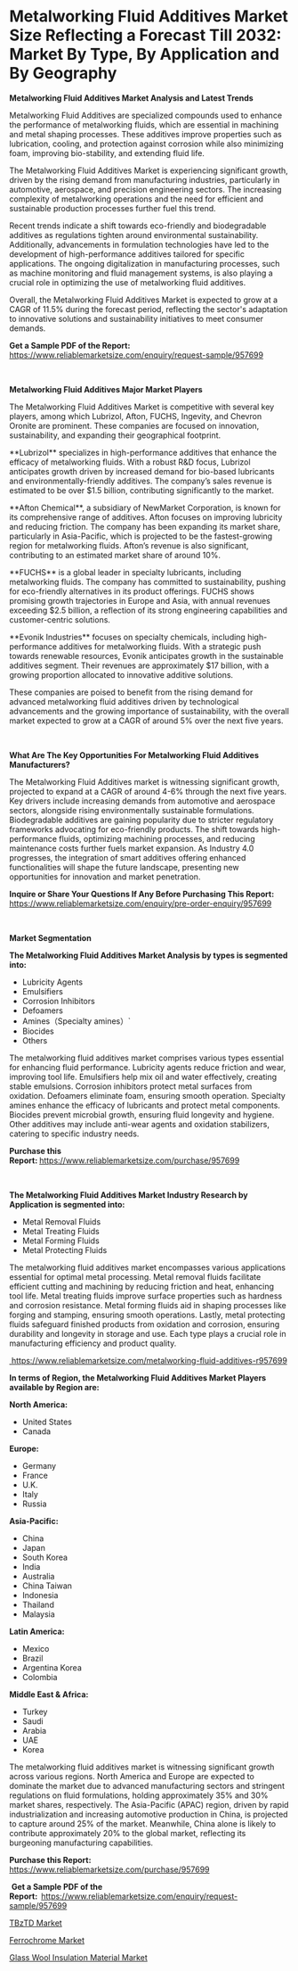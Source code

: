 <p><h1>Metalworking Fluid Additives Market Size Reflecting a Forecast Till 2032: Market By Type, By Application and By Geography</h1></p><p><strong>Metalworking Fluid Additives Market Analysis and Latest Trends</strong></p>
<p><p>Metalworking Fluid Additives are specialized compounds used to enhance the performance of metalworking fluids, which are essential in machining and metal shaping processes. These additives improve properties such as lubrication, cooling, and protection against corrosion while also minimizing foam, improving bio-stability, and extending fluid life.</p><p>The Metalworking Fluid Additives Market is experiencing significant growth, driven by the rising demand from manufacturing industries, particularly in automotive, aerospace, and precision engineering sectors. The increasing complexity of metalworking operations and the need for efficient and sustainable production processes further fuel this trend. </p><p>Recent trends indicate a shift towards eco-friendly and biodegradable additives as regulations tighten around environmental sustainability. Additionally, advancements in formulation technologies have led to the development of high-performance additives tailored for specific applications. The ongoing digitalization in manufacturing processes, such as machine monitoring and fluid management systems, is also playing a crucial role in optimizing the use of metalworking fluid additives.</p><p>Overall, the Metalworking Fluid Additives Market is expected to grow at a CAGR of 11.5% during the forecast period, reflecting the sector's adaptation to innovative solutions and sustainability initiatives to meet consumer demands.</p></p>
<p><strong>Get a Sample PDF of the Report:&nbsp;</strong> <a href="https://www.reliablemarketsize.com/enquiry/request-sample/957699?utm_campaign=1103&utm_medium=2&utm_source=Github&utm_content=ia&utm_term=02042025&utm_id=metalworking-fluid-additives">https://www.reliablemarketsize.com/enquiry/request-sample/957699</a></p>
<p>&nbsp;</p>
<p><strong>Metalworking Fluid Additives Major Market Players</strong></p>
<p><p>The Metalworking Fluid Additives Market is competitive with several key players, among which Lubrizol, Afton, FUCHS, Ingevity, and Chevron Oronite are prominent. These companies are focused on innovation, sustainability, and expanding their geographical footprint.</p><p>**Lubrizol** specializes in high-performance additives that enhance the efficacy of metalworking fluids. With a robust R&D focus, Lubrizol anticipates growth driven by increased demand for bio-based lubricants and environmentally-friendly additives. The company’s sales revenue is estimated to be over $1.5 billion, contributing significantly to the market.</p><p>**Afton Chemical**, a subsidiary of NewMarket Corporation, is known for its comprehensive range of additives. Afton focuses on improving lubricity and reducing friction. The company has been expanding its market share, particularly in Asia-Pacific, which is projected to be the fastest-growing region for metalworking fluids. Afton’s revenue is also significant, contributing to an estimated market share of around 10%.</p><p>**FUCHS** is a global leader in specialty lubricants, including metalworking fluids. The company has committed to sustainability, pushing for eco-friendly alternatives in its product offerings. FUCHS shows promising growth trajectories in Europe and Asia, with annual revenues exceeding $2.5 billion, a reflection of its strong engineering capabilities and customer-centric solutions.</p><p>**Evonik Industries** focuses on specialty chemicals, including high-performance additives for metalworking fluids. With a strategic push towards renewable resources, Evonik anticipates growth in the sustainable additives segment. Their revenues are approximately $17 billion, with a growing proportion allocated to innovative additive solutions.</p><p>These companies are poised to benefit from the rising demand for advanced metalworking fluid additives driven by technological advancements and the growing importance of sustainability, with the overall market expected to grow at a CAGR of around 5% over the next five years.</p></p>
<p>&nbsp;</p>
<p><strong>What Are The Key Opportunities For Metalworking Fluid Additives Manufacturers?</strong></p>
<p><p>The Metalworking Fluid Additives market is witnessing significant growth, projected to expand at a CAGR of around 4-6% through the next five years. Key drivers include increasing demands from automotive and aerospace sectors, alongside rising environmentally sustainable formulations. Biodegradable additives are gaining popularity due to stricter regulatory frameworks advocating for eco-friendly products. The shift towards high-performance fluids, optimizing machining processes, and reducing maintenance costs further fuels market expansion. As Industry 4.0 progresses, the integration of smart additives offering enhanced functionalities will shape the future landscape, presenting new opportunities for innovation and market penetration.</p></p>
<p><strong>Inquire or Share Your Questions If Any Before Purchasing This Report:</strong> <a href="https://www.reliablemarketsize.com/enquiry/pre-order-enquiry/957699?utm_campaign=1103&utm_medium=2&utm_source=Github&utm_content=ia&utm_term=02042025&utm_id=metalworking-fluid-additives">https://www.reliablemarketsize.com/enquiry/pre-order-enquiry/957699</a></p>
<p>&nbsp;</p>
<p><strong>Market Segmentation</strong></p>
<p><strong>The Metalworking Fluid Additives Market Analysis by types is segmented into:</strong></p>
<p><ul><li>Lubricity Agents</li><li>Emulsifiers</li><li>Corrosion Inhibitors</li><li>Defoamers</li><li>Amines（Specialty amines）`</li><li>Biocides</li><li>Others</li></ul></p>
<p><p>The metalworking fluid additives market comprises various types essential for enhancing fluid performance. Lubricity agents reduce friction and wear, improving tool life. Emulsifiers help mix oil and water effectively, creating stable emulsions. Corrosion inhibitors protect metal surfaces from oxidation. Defoamers eliminate foam, ensuring smooth operation. Specialty amines enhance the efficacy of lubricants and protect metal components. Biocides prevent microbial growth, ensuring fluid longevity and hygiene. Other additives may include anti-wear agents and oxidation stabilizers, catering to specific industry needs.</p></p>
<p><strong>Purchase this Report:&nbsp;</strong><a href="https://www.reliablemarketsize.com/purchase/957699?utm_campaign=1103&utm_medium=2&utm_source=Github&utm_content=ia&utm_term=02042025&utm_id=metalworking-fluid-additives">https://www.reliablemarketsize.com/purchase/957699</a></p>
<p>&nbsp;</p>
<p><strong>The Metalworking Fluid Additives Market Industry Research by Application is segmented into:</strong></p>
<p><ul><li>Metal Removal Fluids</li><li>Metal Treating Fluids</li><li>Metal Forming Fluids</li><li>Metal Protecting Fluids</li></ul></p>
<p><p>The metalworking fluid additives market encompasses various applications essential for optimal metal processing. Metal removal fluids facilitate efficient cutting and machining by reducing friction and heat, enhancing tool life. Metal treating fluids improve surface properties such as hardness and corrosion resistance. Metal forming fluids aid in shaping processes like forging and stamping, ensuring smooth operations. Lastly, metal protecting fluids safeguard finished products from oxidation and corrosion, ensuring durability and longevity in storage and use. Each type plays a crucial role in manufacturing efficiency and product quality.</p></p>
<p><a href="https://www.reliablemarketsize.com/metalworking-fluid-additives-r957699?utm_campaign=1103&utm_medium=2&utm_source=Github&utm_content=ia&utm_term=02042025&utm_id=metalworking-fluid-additives">&nbsp;https://www.reliablemarketsize.com/metalworking-fluid-additives-r957699</a></p>
<p><strong>In terms of Region, the Metalworking Fluid Additives Market Players available by Region are:</strong></p>
<p>
    <p> <strong> North America: </strong>
        <ul>
            <li>United States</li>
            <li>Canada</li>
        </ul>
        </p> 
    <p> <strong> Europe: </strong>
        <ul>
            <li>Germany</li>
            <li>France</li>
            <li>U.K.</li>
            <li>Italy</li>
            <li>Russia</li>
        </ul>
        </p> 
    <p> <strong> Asia-Pacific: </strong>
        <ul>
            <li>China</li>
            <li>Japan</li>
            <li>South Korea</li>
            <li>India</li>
            <li>Australia</li>
            <li>China Taiwan</li>
            <li>Indonesia</li>
            <li>Thailand</li>
            <li>Malaysia</li>
        </ul>
        </p> 
    <p> <strong> Latin America: </strong>
        <ul>
            <li>Mexico</li>
            <li>Brazil</li>
            <li>Argentina Korea</li>
            <li>Colombia</li>
        </ul>
        </p> 
    <p> <strong> Middle East & Africa: </strong>
        <ul>
            <li>Turkey</li>
            <li>Saudi</li>
            <li>Arabia</li>
            <li>UAE</li>
            <li>Korea</li>
        </ul>
    </p>
    </p>
<p><p>The metalworking fluid additives market is witnessing significant growth across various regions. North America and Europe are expected to dominate the market due to advanced manufacturing sectors and stringent regulations on fluid formulations, holding approximately 35% and 30% market shares, respectively. The Asia-Pacific (APAC) region, driven by rapid industrialization and increasing automotive production in China, is projected to capture around 25% of the market. Meanwhile, China alone is likely to contribute approximately 20% to the global market, reflecting its burgeoning manufacturing capabilities.</p></p>
<p><strong>Purchase this Report: </strong><a href="https://www.reliablemarketsize.com/purchase/957699?utm_campaign=1103&utm_medium=2&utm_source=Github&utm_content=ia&utm_term=02042025&utm_id=metalworking-fluid-additives">https://www.reliablemarketsize.com/purchase/957699</a></p>
<p>&nbsp;<strong>Get a Sample PDF of the Report:&nbsp;&nbsp;</strong><a href="https://www.reliablemarketsize.com/enquiry/request-sample/957699?utm_campaign=1103&utm_medium=2&utm_source=Github&utm_content=ia&utm_term=02042025&utm_id=metalworking-fluid-additives">https://www.reliablemarketsize.com/enquiry/request-sample/957699</a></p>
<p><strong></strong></p>
<p><p><a href="https://github.com/wycheelwayeu/Market-Research-Report-List-1/blob/main/tbztd-market.md?utm_campaign=1103&utm_medium=2&utm_source=Github&utm_content=ia&utm_term=02042025&utm_id=metalworking-fluid-additives">TBzTD Market</a></p><p><a href="https://github.com/auriashetzxj/Market-Research-Report-List-1/blob/main/ferrochrome-market.md?utm_campaign=1103&utm_medium=2&utm_source=Github&utm_content=ia&utm_term=02042025&utm_id=metalworking-fluid-additives">Ferrochrome Market</a></p><p><a href="https://github.com/gdfhhhj/Market-Research-Report-List-7/blob/main/glass-wool-insulation-material-market.md?utm_campaign=1103&utm_medium=2&utm_source=Github&utm_content=ia&utm_term=02042025&utm_id=metalworking-fluid-additives">Glass Wool Insulation Material Market</a></p></p>